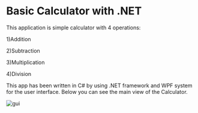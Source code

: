 # Basic Calculator with .NET

This application is simple calculator with 4 operations:

  1)Addition
  
  2)Subtraction
  
  3)Multiplication
  
  4)Division
  


This app has been written in C# by using .NET framework and WPF system for the user interface. 
Below you can see the main view of the Calculator. 


![gui](https://github.com/user-attachments/assets/ddef0799-3d60-4a78-93af-b5756fb4227e)
